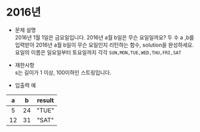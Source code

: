 # 2016년
* 문제 설명  
2016년 1월 1일은 금요일입니다. 2016년 a월 b일은 무슨 요일일까요? 두 수 a ,b를 입력받아 2016년 a월 b일이 무슨 요일인지 리턴하는 함수, 
solution을 완성하세요. 요일의 이름은 일요일부터 토요일까지 각각 `SUN,MON,TUE,WED,THU,FRI,SAT`

* 재한사항  
s는 길이가 1 이상, 100이하인 스트링입니다.
* 입출력 예

| a     |      b      |      result      |
|:-----:|:-----------:|:----------------:|
| 5     |24           |"TUE"             |
| 12    |31           |"SAT"             |